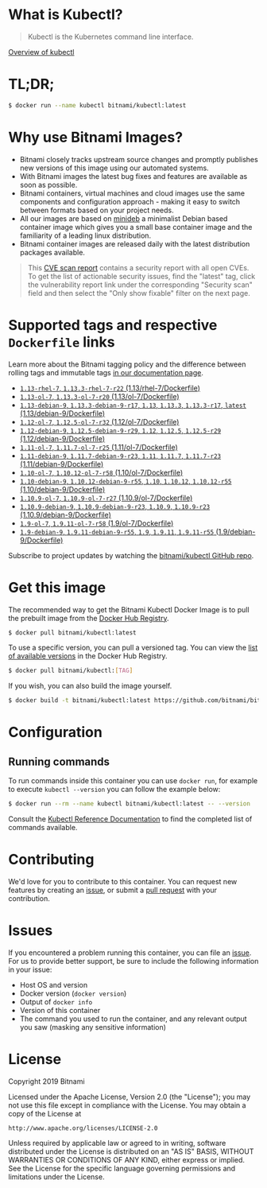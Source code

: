 
# What is Kubectl?

> Kubectl is the Kubernetes command line interface.

[Overview of kubectl](https://kubernetes.io/docs/reference/kubectl/overview/)

# TL;DR;

```bash
$ docker run --name kubectl bitnami/kubectl:latest
```

# Why use Bitnami Images?

* Bitnami closely tracks upstream source changes and promptly publishes new versions of this image using our automated systems.
* With Bitnami images the latest bug fixes and features are available as soon as possible.
* Bitnami containers, virtual machines and cloud images use the same components and configuration approach - making it easy to switch between formats based on your project needs.
* All our images are based on [minideb](https://github.com/bitnami/minideb) a minimalist Debian based container image which gives you a small base container image and the familiarity of a leading linux distribution.
* Bitnami container images are released daily with the latest distribution packages available.


> This [CVE scan report](https://quay.io/repository/bitnami/kubectl?tab=tags) contains a security report with all open CVEs. To get the list of actionable security issues, find the "latest" tag, click the vulnerability report link under the corresponding "Security scan" field and then select the "Only show fixable" filter on the next page.

# Supported tags and respective `Dockerfile` links

Learn more about the Bitnami tagging policy and the difference between rolling tags and immutable tags [in our documentation page](https://docs.bitnami.com/containers/how-to/understand-rolling-tags-containers/).


* [`1.13-rhel-7`, `1.13.3-rhel-7-r22` (1.13/rhel-7/Dockerfile)](https://github.com/bitnami/bitnami-docker-kubectl/blob/1.13.3-rhel-7-r22/1.13/rhel-7/Dockerfile)
* [`1.13-ol-7`, `1.13.3-ol-7-r20` (1.13/ol-7/Dockerfile)](https://github.com/bitnami/bitnami-docker-kubectl/blob/1.13.3-ol-7-r20/1.13/ol-7/Dockerfile)
* [`1.13-debian-9`, `1.13.3-debian-9-r17`, `1.13`, `1.13.3`, `1.13.3-r17`, `latest` (1.13/debian-9/Dockerfile)](https://github.com/bitnami/bitnami-docker-kubectl/blob/1.13.3-debian-9-r17/1.13/debian-9/Dockerfile)
* [`1.12-ol-7`, `1.12.5-ol-7-r32` (1.12/ol-7/Dockerfile)](https://github.com/bitnami/bitnami-docker-kubectl/blob/1.12.5-ol-7-r32/1.12/ol-7/Dockerfile)
* [`1.12-debian-9`, `1.12.5-debian-9-r29`, `1.12`, `1.12.5`, `1.12.5-r29` (1.12/debian-9/Dockerfile)](https://github.com/bitnami/bitnami-docker-kubectl/blob/1.12.5-debian-9-r29/1.12/debian-9/Dockerfile)
* [`1.11-ol-7`, `1.11.7-ol-7-r25` (1.11/ol-7/Dockerfile)](https://github.com/bitnami/bitnami-docker-kubectl/blob/1.11.7-ol-7-r25/1.11/ol-7/Dockerfile)
* [`1.11-debian-9`, `1.11.7-debian-9-r23`, `1.11`, `1.11.7`, `1.11.7-r23` (1.11/debian-9/Dockerfile)](https://github.com/bitnami/bitnami-docker-kubectl/blob/1.11.7-debian-9-r23/1.11/debian-9/Dockerfile)
* [`1.10-ol-7`, `1.10.12-ol-7-r58` (1.10/ol-7/Dockerfile)](https://github.com/bitnami/bitnami-docker-kubectl/blob/1.10.12-ol-7-r58/1.10/ol-7/Dockerfile)
* [`1.10-debian-9`, `1.10.12-debian-9-r55`, `1.10`, `1.10.12`, `1.10.12-r55` (1.10/debian-9/Dockerfile)](https://github.com/bitnami/bitnami-docker-kubectl/blob/1.10.12-debian-9-r55/1.10/debian-9/Dockerfile)
* [`1.10.9-ol-7`, `1.10.9-ol-7-r27` (1.10.9/ol-7/Dockerfile)](https://github.com/bitnami/bitnami-docker-kubectl/blob/1.10.9-ol-7-r27/1.10.9/ol-7/Dockerfile)
* [`1.10.9-debian-9`, `1.10.9-debian-9-r23`, `1.10.9`, `1.10.9-r23` (1.10.9/debian-9/Dockerfile)](https://github.com/bitnami/bitnami-docker-kubectl/blob/1.10.9-debian-9-r23/1.10.9/debian-9/Dockerfile)
* [`1.9-ol-7`, `1.9.11-ol-7-r58` (1.9/ol-7/Dockerfile)](https://github.com/bitnami/bitnami-docker-kubectl/blob/1.9.11-ol-7-r58/1.9/ol-7/Dockerfile)
* [`1.9-debian-9`, `1.9.11-debian-9-r55`, `1.9`, `1.9.11`, `1.9.11-r55` (1.9/debian-9/Dockerfile)](https://github.com/bitnami/bitnami-docker-kubectl/blob/1.9.11-debian-9-r55/1.9/debian-9/Dockerfile)

Subscribe to project updates by watching the [bitnami/kubectl GitHub repo](https://github.com/bitnami/bitnami-docker-kubectl).

# Get this image

The recommended way to get the Bitnami Kubectl Docker Image is to pull the prebuilt image from the [Docker Hub Registry](https://hub.docker.com/r/bitnami/kubectl).

```bash
$ docker pull bitnami/kubectl:latest
```

To use a specific version, you can pull a versioned tag. You can view the [list of available versions](https://hub.docker.com/r/bitnami/kubectl/tags/) in the Docker Hub Registry.

```bash
$ docker pull bitnami/kubectl:[TAG]
```

If you wish, you can also build the image yourself.

```bash
$ docker build -t bitnami/kubectl:latest https://github.com/bitnami/bitnami-docker-kubectl.git
```

# Configuration

## Running commands

To run commands inside this container you can use `docker run`, for example to execute `kubectl --version` you can follow the example below:

```bash
$ docker run --rm --name kubectl bitnami/kubectl:latest -- --version
```

Consult the [Kubectl Reference Documentation](https://kubernetes.io/docs/reference/generated/kubectl/kubectl-commands) to find the completed list of commands available.

# Contributing

We'd love for you to contribute to this container. You can request new features by creating an [issue](https://github.com/bitnami/bitnami-docker-kubectl/issues), or submit a [pull request](https://github.com/bitnami/bitnami-docker-kubectl/pulls) with your contribution.

# Issues

If you encountered a problem running this container, you can file an [issue](https://github.com/bitnami/bitnami-docker-kubectl/issues). For us to provide better support, be sure to include the following information in your issue:

- Host OS and version
- Docker version (`docker version`)
- Output of `docker info`
- Version of this container
- The command you used to run the container, and any relevant output you saw (masking any sensitive information)

# License

Copyright 2019 Bitnami

Licensed under the Apache License, Version 2.0 (the "License");
you may not use this file except in compliance with the License.
You may obtain a copy of the License at

    http://www.apache.org/licenses/LICENSE-2.0

Unless required by applicable law or agreed to in writing, software
distributed under the License is distributed on an "AS IS" BASIS,
WITHOUT WARRANTIES OR CONDITIONS OF ANY KIND, either express or implied.
See the License for the specific language governing permissions and
limitations under the License.
